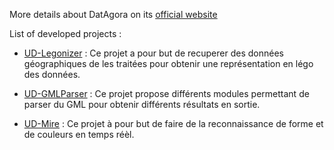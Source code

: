 More details about DatAgora on its [official website](https://projet.liris.cnrs.fr/vcity/DatAgora/)

List of developed projects : 

 - [UD-Legonizer](https://github.com/VCityTeam/UD-Legonizer) : Ce projet a pour but de recuperer des données géographiques de les traitées pour obtenir une représentation en légo des données.
 
 - [UD-GMLParser](https://github.com/VCityTeam/UD-GMLParser) : Ce projet propose différents modules permettant de parser du GML pour obtenir différents résultats en sortie.

 - [UD-Mire](https://github.com/VCityTeam/UD-Mire) : Ce projet à pour but de faire de la reconnaissance de forme et de couleurs en temps réèl.
